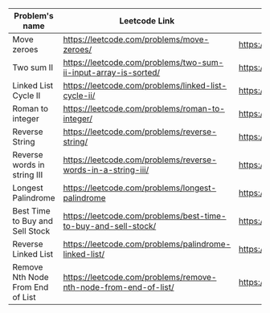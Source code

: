

|Problem's name | Leetcode Link | Solution |
| ---------------------- | ------------- | -------------  |
| Move zeroes  | https://leetcode.com/problems/move-zeroes/  | https://github.com/VorobevNickolay/LeetCode/blob/main/moveZeroes.go |
| Two sum II | https://leetcode.com/problems/two-sum-ii-input-array-is-sorted/  | https://github.com/VorobevNickolay/LeetCode/blob/main/twoSum2.go  | 
| Linked List Cycle II | https://leetcode.com/problems/linked-list-cycle-ii/  | https://github.com/VorobevNickolay/LeetCode/blob/main/linkedListCycleII.go  | 
| Roman to integer | https://leetcode.com/problems/roman-to-integer/  | https://github.com/VorobevNickolay/LeetCode/blob/main/romanToInt.go |
| Reverse String | https://leetcode.com/problems/reverse-string/  | https://github.com/VorobevNickolay/LeetCode/blob/main/reverseString.go  | 
| Reverse words in string III | https://leetcode.com/problems/reverse-words-in-a-string-iii/ | https://github.com/VorobevNickolay/LeetCode/blob/main/reverseString.go  | 
| Longest Palindrome  | https://leetcode.com/problems/longest-palindrome  | https://github.com/VorobevNickolay/LeetCode/blob/main/longestPalindrome.go |
| Best Time to Buy and Sell Stock |  https://leetcode.com/problems/best-time-to-buy-and-sell-stock/  | https://github.com/VorobevNickolay/LeetCode/blob/main/bestTimeToBuyAndSellStocks.go |
| Reverse Linked List  |  https://leetcode.com/problems/palindrome-linked-list/  | https://github.com/VorobevNickolay/LeetCode/blob/main/reverseLinkedList.go |
| Remove Nth Node From End of List  | https://leetcode.com/problems/remove-nth-node-from-end-of-list/  | https://github.com/VorobevNickolay/LeetCode/blob/main/renoveNthNodeFromEndOfList.go | |
